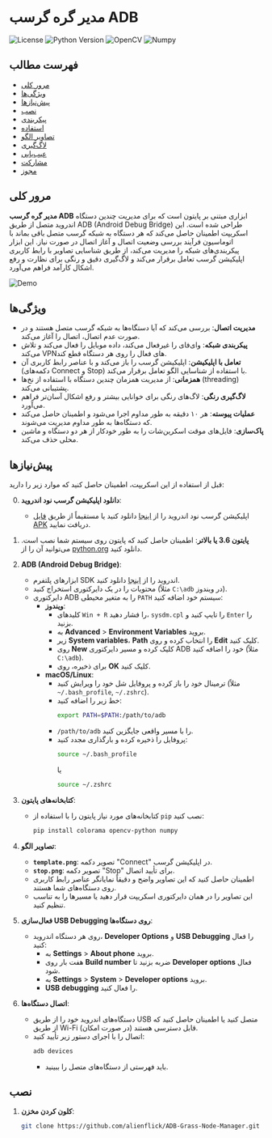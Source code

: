 # مدیر گره گرسب ADB

![License](https://img.shields.io/github/license/alienflick/ADB-Grass-Node-Manager)
![Python Version](https://img.shields.io/badge/python-3.6%2B-blue)
![OpenCV](https://img.shields.io/badge/OpenCV-4.5.1-green)
![Numpy](https://img.shields.io/badge/Numpy-1.19.2-green)

## فهرست مطالب
- [مرور کلی](#مرور-کلی)
- [ویژگی‌ها](#ویژگی‌ها)
- [پیش‌نیازها](#پیش‌نیازها)
- [نصب](#نصب)
- [پیکربندی](#پیکربندی)
- [استفاده](#استفاده)
- [تصاویر الگو](#تصاویر-الگو)
- [لاگ‌گیری](#لاگ‌گیری)
- [عیب‌یابی](#عیب‌یابی)
- [مشارکت](#مشارکت)
- [مجوز](#مجوز)

## مرور کلی

**مدیر گره گرسب ADB** ابزاری مبتنی بر پایتون است که برای مدیریت چندین دستگاه اندروید متصل از طریق ADB (Android Debug Bridge) طراحی شده است. این اسکریپت اطمینان حاصل می‌کند که هر دستگاه به شبکه گرسب متصل باقی بماند با اتوماسیون فرآیند بررسی وضعیت اتصال و آغاز اتصال در صورت نیاز. این ابزار پیکربندی‌های شبکه را مدیریت می‌کند، از طریق شناسایی تصاویر با رابط کاربری اپلیکیشن گرسب تعامل برقرار می‌کند و لاگ‌گیری دقیق و رنگی برای نظارت و رفع اشکال کارآمد فراهم می‌آورد.

![Demo](demo.gif) <!-- در صورت وجود، GIF نمایشی واقعی را جایگزین کنید -->

## ویژگی‌ها

- **مدیریت اتصال**: بررسی می‌کند که آیا دستگاه‌ها به شبکه گرسب متصل هستند و در صورت عدم اتصال، اتصال را آغاز می‌کند.
- **پیکربندی شبکه**: وای‌فای را غیرفعال می‌کند، داده موبایل را فعال می‌کند و تلاش می‌کند VPN‌های فعال را روی هر دستگاه قطع کند.
- **تعامل با اپلیکیشن**: اپلیکیشن گرسب را باز می‌کند و با عناصر رابط کاربری آن (دکمه‌های Connect و Stop) با استفاده از شناسایی الگو تعامل برقرار می‌کند.
- **همزمانی**: از مدیریت همزمان چندین دستگاه با استفاده از نخ‌ها (threading) پشتیبانی می‌کند.
- **لاگ‌گیری رنگی**: لاگ‌های رنگی برای خوانایی بیشتر و رفع اشکال آسان‌تر فراهم می‌آورد.
- **عملیات پیوسته**: هر ۱۰ دقیقه به طور مداوم اجرا می‌شود و اطمینان حاصل می‌کند که دستگاه‌ها به طور مداوم مدیریت می‌شوند.
- **پاک‌سازی**: فایل‌های موقت اسکرین‌شات را به طور خودکار از هر دو دستگاه و ماشین محلی حذف می‌کند.

## پیش‌نیازها

قبل از استفاده از این اسکریپت، اطمینان حاصل کنید که موارد زیر را دارید:

0. **دانلود اپلیکیشن گرسب نود اندروید**:
   - اپلیکیشن گرسب نود اندروید را از [اینجا](https://github.com/Widiskel/grass-mobile-node) دانلود کنید یا مستقیماً از طریق [فایل APK](https://www.mediafire.com/file/mv3dk6rcx4hqcms/Grass_Mobile_Node.apk/file) دریافت نمایید.

1. **پایتون 3.6 یا بالاتر**: اطمینان حاصل کنید که پایتون روی سیستم شما نصب است. می‌توانید آن را از [python.org](https://www.python.org/downloads/) دانلود کنید.

2. **ADB (Android Debug Bridge)**:
   - ابزارهای پلتفرم SDK اندروید را از [اینجا](https://developer.android.com/studio/releases/platform-tools) دانلود کنید.
   - محتویات را در یک دایرکتوری استخراج کنید (مثلاً `C:\adb` در ویندوز).
   - دایرکتوری ADB را به متغیر محیطی `PATH` سیستم خود اضافه کنید:
     - **ویندوز**:
       - کلیدهای `Win + R` را فشار دهید، `sysdm.cpl` را تایپ کنید و `Enter` را بزنید.
       - به **Advanced** > **Environment Variables** بروید.
       - زیر **System variables**، **Path** را انتخاب کرده و روی **Edit** کلیک کنید.
       - روی **New** کلیک کرده و مسیر دایرکتوری ADB خود را اضافه کنید (مثلاً `C:\adb`).
       - برای ذخیره، روی **OK** کلیک کنید.
     - **macOS/Linux**:
       - ترمینال خود را باز کرده و پروفایل شل خود را ویرایش کنید (مثلاً `~/.bash_profile`, `~/.zshrc`).
       - خط زیر را اضافه کنید:
         ```bash
         export PATH=$PATH:/path/to/adb
         ```
       - `/path/to/adb` را با مسیر واقعی جایگزین کنید.
       - پروفایل را ذخیره کرده و بارگذاری مجدد کنید:
         ```bash
         source ~/.bash_profile
         ```
         یا
         ```bash
         source ~/.zshrc
         ```

3. **کتابخانه‌های پایتون**:
   - کتابخانه‌های مورد نیاز پایتون را با استفاده از `pip` نصب کنید:
     ```bash
     pip install colorama opencv-python numpy
     ```

4. **تصاویر الگو**:
   - **`template.png`**: تصویر دکمه "Connect" در اپلیکیشن گرسب.
   - **`stop.png`**: تصویر دکمه "Stop" برای تأیید اتصال.
   - اطمینان حاصل کنید که این تصاویر واضح و دقیقاً نمایانگر عناصر رابط کاربری روی دستگاه‌های شما هستند.
   - این تصاویر را در همان دایرکتوری اسکریپت قرار دهید یا مسیرها را به تناسب تنظیم کنید.

5. **فعال‌سازی USB Debugging روی دستگاه‌ها**:
   - روی هر دستگاه اندروید، **Developer Options** و **USB Debugging** را فعال کنید:
     - به **Settings** > **About phone** بروید.
     - هفت بار روی **Build number** ضربه بزنید تا **Developer options** فعال شود.
     - به **Settings** > **System** > **Developer options** بروید.
     - **USB debugging** را فعال کنید.

6. **اتصال دستگاه‌ها**:
   - دستگاه‌های اندروید خود را از طریق USB متصل کنید یا اطمینان حاصل کنید که از طریق Wi-Fi قابل دسترسی هستند (در صورت امکان).
   - اتصال را با اجرای دستور زیر تأیید کنید:
     ```bash
     adb devices
     ```
     - باید فهرستی از دستگاه‌های متصل را ببینید.

## نصب

1. **کلون کردن مخزن**:
   ```bash
   git clone https://github.com/alienflick/ADB-Grass-Node-Manager.git
